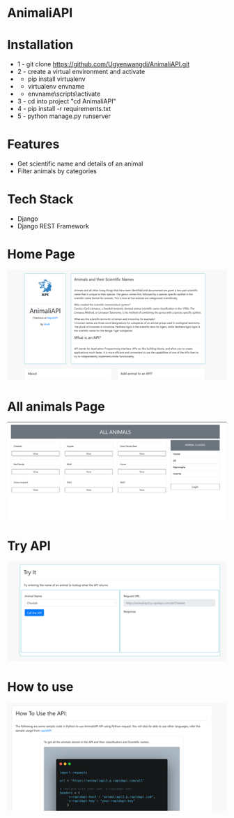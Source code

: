 # AnimaliAPI


# Installation
* 1 - git clone https://github.com/Ugyenwangdi/AnimaliAPI.git
* 2 - create a virtual environment and activate
*  - pip install virtualenv
*  - virtualenv envname
*  - envname\scripts\activate
* 3 - cd into project "cd AnimaliAPI"
* 4 - pip install -r requirements.txt
* 5 - python manage.py runserver



# Features
* Get scientific name and details of an animal 
* Filter animals by categories


# Tech Stack
* Django
* Django REST Framework

# Home Page
<img src="anim.png">  


# All animals Page
<img src="animal1.png">  

# Try API
<img src="anim3.png">  

# How to use 
<img src="anim4.png">  

